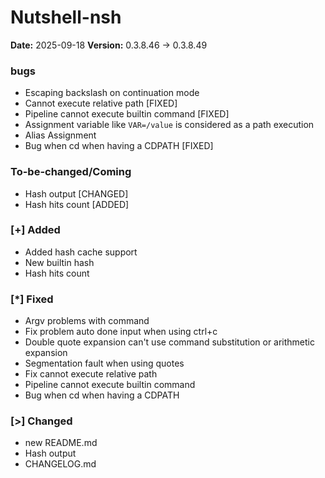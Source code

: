 # Nutshell-nsh

**Date:** 2025-09-18 **Version:** 0.3.8.46 -> 0.3.8.49

### bugs
- Escaping backslash on continuation mode
- Cannot execute relative path [FIXED]
- Pipeline cannot execute builtin command [FIXED]
- Assignment variable like ```VAR=/value``` is considered as a path execution
- Alias Assignment
- Bug when cd when having a CDPATH [FIXED]

### To-be-changed/Coming
- Hash output [CHANGED]
- Hash hits count [ADDED]

### [+] Added
- Added hash cache support
- New builtin hash
- Hash hits count

### [*] Fixed
- Argv problems with command
- Fix problem auto done input when using ctrl+c
- Double quote expansion can't use command substitution or arithmetic expansion
- Segmentation fault when using quotes
- Fix cannot execute relative path
- Pipeline cannot execute builtin command
- Bug when cd when having a CDPATH

### [>] Changed
- new README.md
- Hash output
- CHANGELOG.md